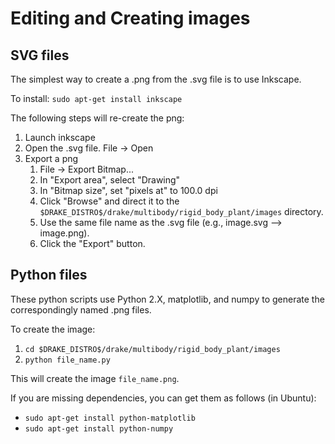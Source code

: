 # Editing and Creating images

## SVG files

The simplest way to create a .png from the .svg file is to use Inkscape.

To install: `sudo apt-get install inkscape`

The following steps will re-create the png:

1. Launch inkscape
2. Open the .svg file.  File -> Open
3. Export a png
   1. File -> Export Bitmap...
   2. In "Export area", select "Drawing"
   3. In "Bitmap size", set "pixels at" to 100.0 dpi
   4. Click "Browse" and direct it to the `$DRAKE_DISTRO$/drake/multibody/rigid_body_plant/images` directory.
   5. Use the same file name as the .svg file (e.g., image.svg --> image.png).
   6. Click the "Export" button.

## Python files

These python scripts use Python 2.X, matplotlib, and numpy to generate the correspondingly named .png files.

To create the image:

1. `cd $DRAKE_DISTRO$/drake/multibody/rigid_body_plant/images`
2. `python file_name.py`

This will create the image `file_name.png`.

If you are missing dependencies, you can get them as follows (in Ubuntu):

- `sudo apt-get install python-matplotlib`
- `sudo apt-get install python-numpy`